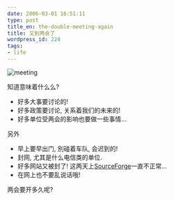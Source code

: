 ```yaml
---
date: 2006-03-01 16:51:11
type: post
title_en: the-double-meeting-again
title: 又到两会了
wordpress_id: 224
tags:
- life
---
```


![meeting](http://unn.people.com.cn/mediafile/200402/12/F2004021215133800000.jpg)

知道意味着什么么?
	
* 好多大事要讨论的!
* 好多政策要讨论, 关系着我们的未来的!
* 好多单位受两会的影响也要做一些事情...

另外
	
* 早上要早出门, 別碰着车队, 会迟到的!
* 封网, 尤其是什么电信类的单位.
* 好多网站又被封了! 这两天上[SourceForge](http://www.sourceforge.net)一直不正常...
* 在网上也不要乱说话哦!

两会要开多久呢?

